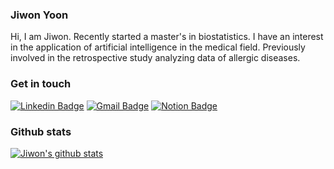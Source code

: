 ### Jiwon Yoon
Hi, I am Jiwon. Recently started a master's in biostatistics. I have an interest in the application of artificial intelligence in the medical field. Previously involved in the retrospective study analyzing data of allergic diseases.


### Get in touch
[![Linkedin Badge](https://img.shields.io/badge/-LinkedIn-blue?style=flat-square&logo=Linkedin&logoColor=white&link=https://www.linkedin.com/in/jiwon-yoon-0992361b5/)](https://www.linkedin.com/in/jiwon-yoon-0992361b5/)
[![Gmail Badge](https://img.shields.io/badge/Gmail-d14836?style=flat-square&logo=Gmail&logoColor=white&link=mailto:yoon.jiwon.g@gmail.com)](mailto:yoon.jiwon.g@gmail.com)
[![Notion Badge](https://https://img.shields.io/badge/%20-notion-white&link=https://www.notion.so/c80299b18b934dfbabefab1227105370)](https://www.notion.so/c80299b18b934dfbabefab1227105370)

### Github stats
[![Jiwon's github stats](https://github-readme-stats.vercel.app/api?username=yooonjiwon&show_icons=true&theme=graywhite)](https://github.com/anuraghazra/github-readme-stats)
<!--
**yooonjiwon/yooonjiwon** is a ✨ _special_ ✨ repository because its `README.md` (this file) appears on your GitHub profile.

Here are some ideas to get you started:

- 🔭 I’m currently working on ...
- 🌱 I’m currently learning ...
- 👯 I’m looking to collaborate on ...
- 🤔 I’m looking for help with ...
- 💬 Ask me about ...
- 📫 How to reach me: ...
- 😄 Pronouns: ...
- ⚡ Fun fact: ...
-->
